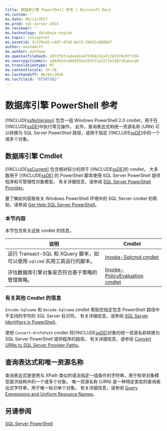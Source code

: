 ```yaml
---
title: 数据库引擎 PowerShell 参考 | Microsoft Docs
ms.custom: ''
ms.date: 06/13/2017
ms.prod: sql-server-2014
ms.reviewer: ''
ms.technology: database-engine
ms.topic: conceptual
ms.assetid: 3c379a43-c497-47dd-8e7d-2b015c068bb7
author: mashamsft
ms.author: mathoma
ms.openlocfilehash: 2d72f9fcedee02e475369c32a7c263578c9ff156
ms.sourcegitcommit: ad4d92dce894592a259721a1571b1d8736abacdb
ms.translationtype: MT
ms.contentlocale: zh-CN
ms.lasthandoff: 08/04/2020
ms.locfileid: "87587582"
---
```

# <a name="database-engine-powershell-reference"></a>数据库引擎 PowerShell 参考
  [!INCLUDE[ssNoVersion](../includes/ssnoversion-md.md)] 包含一组 Windows PowerShell 2.0 cmdlet，用于在[!INCLUDE[ssDE](../includes/ssde-md.md)]中执行常见操作。 此外，查询表达式和统一资源名称 (URN) 可以转换为 SQL Server PowerShell 路径，或用于指定 [!INCLUDE[ssDE](../includes/ssde-md.md)]中的一个或多个对象。  
  
## <a name="database-engine-cmdlets"></a>数据库引擎 Cmdlet  
 [!INCLUDE[ssCurrent](../includes/sscurrent-md.md)] 包含相对较少的用于 [!INCLUDE[ssDE](../includes/ssde-md.md)]的 cmdlet。 大多数用于 [!INCLUDE[ssDE](../includes/ssde-md.md)] 的 PowerShell 脚本使用 SQL Server PowerShell 提供程序和可管理性对象模型。 有关详细信息，请参阅 [SQL Server PowerShell Provider](../powershell/sql-server-powershell-provider.md)。  
  
 要了解如何获取有关 Windows PowerShell 环境中的 SQL Server cmdlet 的帮助，请参阅 [Get Help SQL Server PowerShell](../powershell/sql-server-powershell.md)。  
  
### <a name="in-this-section"></a>本节内容  
 本节包含有关这些 cmdlet 的信息。  
  
|说明|Cmdlet|  
|-----------------|------------|  
|运行 Transact-SQL 和 XQuery 脚本，如可以使用 `sqlcmd` 实用工具运行的脚本。|[Invoke-Sqlcmd cmdlet](../../2014/database-engine/invoke-sqlcmd-cmdlet.md)|  
|评估数据库引擎对象是否符合基于策略的管理策略。|[Invoke-PolicyEvaluation cmdlet](../../2014/database-engine/invoke-policyevaluation-cmdlet.md)|  
  
### <a name="information-about-other-cmdlets"></a>有关其他 Cmdlet 的信息  
 `Encode-Sqlname` 和 `Decode-Sqlname` cmdlet 帮助您指定包含 PowerShell 路径中不支持的字符的 SQL Server 标识符。 有关详细信息，请参阅 [SQL Server Identifiers in PowerShell](../powershell/sql-server-identifiers-in-powershell.md)。  
  
 使用 `Convert-UrnToPath` cmdlet 将[!INCLUDE[ssDE](../includes/ssde-md.md)]对象的统一资源名称转换为 SQL Server PowerShell 提供程序的路径。 有关详细信息，请参阅 [Convert URNs to SQL Server Provider Paths](../../2014/database-engine/convert-urns-to-sql-server-provider-paths.md)。  
  
## <a name="query-expressions-and-unique-resource-names"></a>查询表达式和唯一资源名称  
 查询表达式是使用与 XPath 类似的语法指定一组条件的字符串，用于枚举对象模型层次结构中的一个或多个对象。 唯一资源名称 (URN) 是一种特定类型的查询表达式字符串，用于唯一标识单个对象。 有关详细信息，请参阅 [Query Expressions and Uniform Resource Names](../powershell/query-expressions-and-uniform-resource-names.md)。  
  
## <a name="see-also"></a>另请参阅  
 [SQL Server PowerShell](../powershell/sql-server-powershell.md)  
  
  
